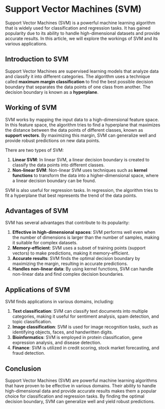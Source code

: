 # Support Vector Machines (SVM)

Support Vector Machines (SVM) is a powerful machine learning algorithm that is widely used for classification and regression tasks. It has gained popularity due to its ability to handle high-dimensional datasets and provide accurate results. In this article, we will explore the workings of SVM and its various applications.

## Introduction to SVM

Support Vector Machines are supervised learning models that analyze data and classify it into different categories. The algorithm uses a technique called **maximum margin classification** to find the best possible decision boundary that separates the data points of one class from another. The decision boundary is known as a **hyperplane**.

## Working of SVM

SVM works by mapping the input data to a high-dimensional feature space. In this feature space, the algorithm tries to find a hyperplane that maximizes the distance between the data points of different classes, known as **support vectors**. By maximizing this margin, SVM can generalize well and provide robust predictions on new data points.

There are two types of SVM:

1. **Linear SVM**: In linear SVM, a linear decision boundary is created to classify the data points into different classes.
2. **Non-linear SVM**: Non-linear SVM uses techniques such as **kernel functions** to transform the data into a higher-dimensional space, where a linear decision boundary can be found.

SVM is also useful for regression tasks. In regression, the algorithm tries to fit a hyperplane that best represents the trend of the data points.

## Advantages of SVM

SVM has several advantages that contribute to its popularity:

1. **Effective in high-dimensional spaces**: SVM performs well even when the number of dimensions is larger than the number of samples, making it suitable for complex datasets.
2. **Memory-efficient**: SVM uses a subset of training points (support vectors) to make predictions, making it memory-efficient.
3. **Accurate results**: SVM finds the optimal decision boundary by maximizing the margin, resulting in accurate predictions.
4. **Handles non-linear data**: By using kernel functions, SVM can handle non-linear data and find complex decision boundaries.

## Applications of SVM

SVM finds applications in various domains, including:

1. **Text classification**: SVM can classify text documents into multiple categories, making it useful for sentiment analysis, spam detection, and topic classification.
2. **Image classification**: SVM is used for image recognition tasks, such as identifying objects, faces, and handwritten digits.
3. **Bioinformatics**: SVM is employed in protein classification, gene expression analysis, and disease detection.
4. **Finance**: SVM is utilized in credit scoring, stock market forecasting, and fraud detection.

## Conclusion

Support Vector Machines (SVM) are powerful machine learning algorithms that have proven to be effective in various domains. Their ability to handle high-dimensional data and provide accurate results makes them a popular choice for classification and regression tasks. By finding the optimal decision boundary, SVM can generalize well and yield robust predictions.